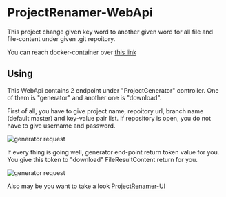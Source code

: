 # ProjectRenamer-WebApi

This project change given key word to another given word for all file and file-content under given .git repoitory.

You can reach docker-container over [this link](https://hub.docker.com/r/projectrenamer/projectrenamer-webapi/)

## Using

This WebApi contains 2 endpoint under "ProjectGenerator" controller. One of them is "generator" and another one is "download".

First of all, you have to give project name, repoitory url, branch name (default master) and key-value pair list. If repository is open, you do not have to give username and password.

![generator request](https://preview.ibb.co/jPzrA7/generator.png)

If every thing is going well, generator end-point return token value for you. You give this token to "download" FileResultContent return for you.

![generator request](https://image.ibb.co/eNMhHn/download.png)


Also may be you want to take a look [ProjectRenamer-UI](https://github.com/ProjectRenamer/ProjectRenamer-UI)
